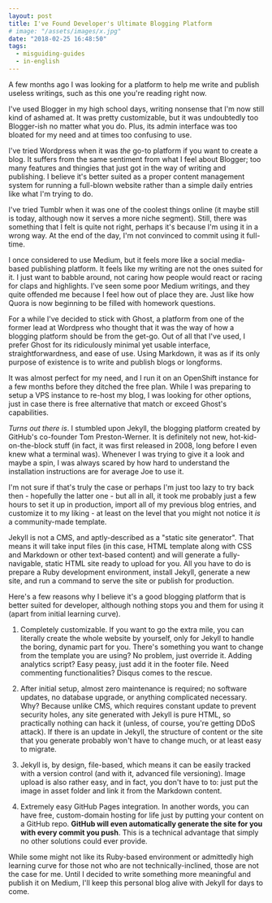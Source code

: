 ```yaml
---
layout: post
title: I've Found Developer's Ultimate Blogging Platform
# image: "/assets/images/x.jpg"
date: "2018-02-25 16:48:50"
tags:
  - misguiding-guides
  - in-english
---
```


A few months ago I was looking for a platform to help me write and publish useless writings, such as this one you're reading right now.

I've used Blogger in my high school days, writing nonsense that I'm now still kind of ashamed at. It was pretty customizable, but it was undoubtedly too Blogger-ish no matter what you do. Plus, its admin interface was too bloated for my need and at times too confusing to use.

I've tried Wordpress when it was _the_ go-to platform if you want to create a blog. It suffers from the same sentiment from what I feel about Blogger; too many features and thingies that just got in the way of writing and publishing. I believe it's better suited as a proper content management system for running a full-blown website rather than a simple daily entries like what I'm trying to do.

I've tried Tumblr when it was one of the coolest things online (it maybe still is today, although now it serves a more niche segment). Still, there was something that I felt is quite not right, perhaps it's because I'm using it in a wrong way. At the end of the day, I'm not convinced to commit using it full-time.

I once considered to use Medium, but it feels more like a social media-based publishing platform. It feels like my writing are not the ones suited for it. I just want to babble around, not caring how people would react or racing for claps and highlights. I've seen some poor Medium writings, and they quite offended me because I feel how out of place they are. Just like how Quora is now beginning to be filled with homework questions.

For a while I've decided to stick with Ghost, a platform from one of the former lead at Wordpress who thought that it was the way of how a blogging platform should be from the get-go. Out of all that I've used, I prefer Ghost for its ridiculously minimal yet usable interface, straightforwardness, and ease of use. Using Markdown, it was as if its only purpose of existence is to write and publish blogs or longforms.

It was almost perfect for my need, and I run it on an OpenShift instance for a few months before they ditched the free plan. While I was preparing to setup a VPS instance to re-host my blog, I was looking for other options, just in case there is free alternative that match or exceed Ghost's capabilities.

_Turns out there is_. I stumbled upon Jekyll, the blogging platform created by GitHub's co-founder Tom Preston-Werner. It is definitely not new, hot-kid-on-the-block stuff (in fact, it was first released in 2008, long before I even knew what a terminal was). Whenever I was trying to give it a look and maybe a spin, I was always scared by how hard to understand the installation instructions are for average Joe to use it.

I'm not sure if that's truly the case or perhaps I'm just too lazy to try back then - hopefully the latter one - but all in all, it took me probably just a few hours to set it up in production, import all of my previous blog entries, and customize it to my liking - at least on the level that you might not notice it _is_ a community-made template.

Jekyll is not a CMS, and aptly-described as a "static site generator". That means it will take input files (in this case, HTML template along with CSS and Markdown or other text-based content) and will generate a fully-navigable, static HTML site ready to upload for you. All you have to do is prepare a Ruby development environment, install Jekyll, generate a new site, and run a command to serve the site or publish for production.

Here's a few reasons why I believe it's a good blogging platform that is better suited for developer, although nothing stops you and them for using it (apart from initial learning curve).

1. Completely customizable. If you want to go the extra mile, you can literally create the whole website by yourself, only for Jekyll to handle the boring, dynamic part for you. There's something you want to change from the template you are using? No problem, just override it. Adding analytics script? Easy peasy, just add it in the footer file. Need commenting functionalities? Disqus comes to the rescue.

2. After initial setup, almost zero maintenance is required; no software updates, no database upgrade, or anything complicated necessary. Why? Because unlike CMS, which requires constant update to prevent security holes, any site generated with Jekyll is pure HTML, so practically nothing can hack it (unless, of course, you're getting DDoS attack). If there is an update in Jekyll, the structure of content or the site that you generate probably won't have to change much, or at least easy to migrate.

3. Jekyll is, by design, file-based, which means it can be easily tracked with a version control (and with it, advanced file versioning). Image upload is also rather easy, and in fact, you don't have to to: just put the image in asset folder and link it from the Markdown content.

4. Extremely easy GitHub Pages integration. In another words, you can have free, custom-domain hosting for life just by putting your content on a GitHub repo. **GitHub will even automatically generate the site for you with every commit you push**. This is a technical advantage that simply no other solutions could ever provide.

While some might not like its Ruby-based environment or admittedly high learning curve for those not who are not technically-inclined, those are not the case for me. Until I decided to write something more meaningful and publish it on Medium, I'll keep this personal blog alive with Jekyll for days to come.
